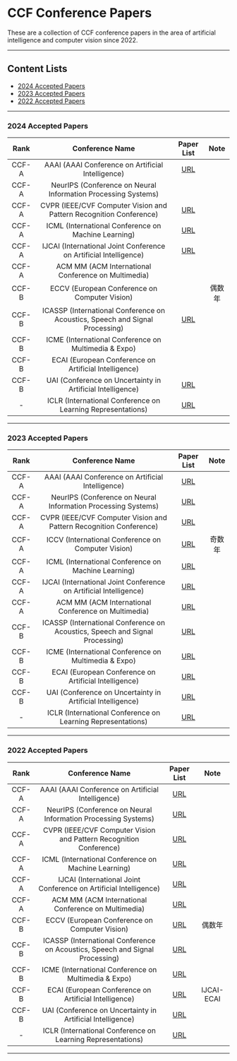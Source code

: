 # CCF Conference Papers

These are a collection of CCF conference papers in the area of artificial intelligence and computer vision since 2022.

---

## Content Lists
- [2024 Accepted Papers](#2024)
- [2023 Accepted Papers](#2023)
- [2022 Accepted Papers](#2022)

---

<a name="2024" />

### 2024 Accepted Papers

| Rank | Conference Name | Paper List | Note |
| :---: | :---: | :---: | :---: |
| CCF-A | AAAI (AAAI Conference on Artificial Intelligence)| [URL](https://dblp.org/db/conf/aaai/aaai2024.html) |
| CCF-A | NeurIPS (Conference on Neural Information Processing Systems)|  |
| CCF-A | CVPR (IEEE/CVF Computer Vision and Pattern Recognition Conference)| [URL](https://cvpr.thecvf.com/Conferences/2024/AcceptedPapers) |
| CCF-A | ICML (International Conference on Machine Learning)| [URL](https://openreview.net/group?id=ICML.cc/2024/Conference#tab-accept-oral) |
| CCF-A | IJCAI (International Joint Conference on Artificial Intelligence)| [URL](https://ijcai24.org/main-track-accepted-papers/) |
| CCF-A | ACM MM (ACM International Conference on Multimedia)|  |
| CCF-B | ECCV (European Conference on Computer Vision)|  | 偶数年 |
| CCF-B | ICASSP (International Conference on Acoustics, Speech and Signal Processing)| [URL](https://ieeexplore.ieee.org/xpl/conhome/10445798/proceeding) |  |
| CCF-B | ICME (International Conference on Multimedia & Expo)|  |
| CCF-B | ECAI (European Conference on Artificial Intelligence)|  |
| CCF-B | UAI (Conference on Uncertainty in Artificial Intelligence)| [URL](https://openreview.net/group?id=auai.org/UAI/2024/Conference#tab-accept-poster) |
| - | ICLR (International Conference on Learning Representations)| [URL](https://iclr.cc/virtual/2024/papers.html?filter=titles) |

---

<a name="2023" />

### 2023 Accepted Papers

| Rank | Conference Name | Paper List | Note |
| :---: | :---: | :---: | :---: |
| CCF-A | AAAI (AAAI Conference on Artificial Intelligence)| [URL](https://dblp.org/db/conf/aaai/aaai2023.html) |
| CCF-A | NeurIPS (Conference on Neural Information Processing Systems)| [URL](https://dblp.org/db/conf/nips/neurips2023.html) |
| CCF-A | CVPR (IEEE/CVF Computer Vision and Pattern Recognition Conference)| [URL](https://openaccess.thecvf.com/CVPR2023?day=all) |
| CCF-A | ICCV (International Conference on Computer Vision)| [URL](https://openaccess.thecvf.com/ICCV2023?day=all) | 奇数年 |
| CCF-A | ICML (International Conference on Machine Learning)| [URL](https://dblp.org/db/conf/icml/icml2023.html) |
| CCF-A | IJCAI (International Joint Conference on Artificial Intelligence)| [URL](https://dblp.org/db/conf/ijcai/ijcai2023.html) |
| CCF-A | ACM MM (ACM International Conference on Multimedia)| [URL](https://dblp.org/db/conf/mm/mm2023.html) |
| CCF-B | ICASSP (International Conference on Acoustics, Speech and Signal Processing)| [URL](https://ieeexplore.ieee.org/xpl/conhome/10094559/proceeding) |  |
| CCF-B | ICME (International Conference on Multimedia & Expo)| [URL](https://dblp.org/db/conf/icmcs/icme2023.html) |
| CCF-B | ECAI (European Conference on Artificial Intelligence)| [URL](https://dblp.org/db/conf/ecai/ecai2023.html) |
| CCF-B | UAI (Conference on Uncertainty in Artificial Intelligence)| [URL](https://openreview.net/group?id=auai.org/UAI/2023/Conference#accept) |
| - | ICLR (International Conference on Learning Representations)| [URL](https://dblp.org/db/conf/iclr/iclr2023.html) |

---

<a name="2022" />

### 2022 Accepted Papers

| Rank | Conference Name | Paper List | Note |
| :---: | :---: | :---: | :---: |
| CCF-A | AAAI (AAAI Conference on Artificial Intelligence)| [URL](https://dblp.org/db/conf/aaai/aaai2022.html) |
| CCF-A | NeurIPS (Conference on Neural Information Processing Systems)| [URL](https://dblp.org/db/conf/nips/neurips2022.html) |
| CCF-A | CVPR (IEEE/CVF Computer Vision and Pattern Recognition Conference)| [URL](https://openaccess.thecvf.com/CVPR2022?day=all) |
| CCF-A | ICML (International Conference on Machine Learning)| [URL](https://dblp.org/db/conf/icml/icml2022.html) |
| CCF-A | IJCAI (International Joint Conference on Artificial Intelligence)| [URL](https://dblp.org/db/conf/ijcai/ijcai2022.html) |
| CCF-A | ACM MM (ACM International Conference on Multimedia)| [URL](https://dblp.org/db/conf/mm/mm2022.html) |
| CCF-B | ECCV (European Conference on Computer Vision)| [URL](https://dblp.org/db/conf/eccv/index.html) | 偶数年 |
| CCF-B | ICASSP (International Conference on Acoustics, Speech and Signal Processing)| [URL](https://ieeexplore.ieee.org/xpl/conhome/9745891/proceeding) |  |
| CCF-B | ICME (International Conference on Multimedia & Expo)| [URL](https://dblp.org/db/conf/icmcs/icme2022.html) |
| CCF-B | ECAI (European Conference on Artificial Intelligence)| [URL](https://ijcai-22.org/main-track-accepted-papers/) | IJCAI-ECAI |
| CCF-B | UAI (Conference on Uncertainty in Artificial Intelligence)| [URL](https://dblp.org/db/conf/uai/uai2022.html) |
| - | ICLR (International Conference on Learning Representations)| [URL](https://dblp.org/db/conf/iclr/iclr2022.html) |

---
